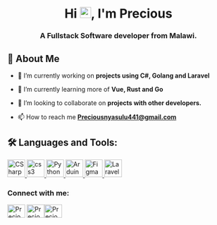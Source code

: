 <h1 align="center">Hi <img src="https://media.giphy.com/media/hvRJCLFzcasrR4ia7z/giphy.gif" height="25px">, I'm Precious</h1>
<h3 align="center">A Fullstack Software developer from Malawi.</h3>




## 🙋 About Me


- 🔭   I’m currently working on **projects using C#, Golang and Laravel** 

- 🌱 I’m currently learning more of **Vue, Rust and Go**

- 👯 I’m looking to collaborate on **projects with other developers.**

- 📫 How to reach me **<a href="mailto:Preciousnyasulu441@gmail.com"> Preciousnyasulu441@gmail.com</a>**



## 🛠️ Languages and Tools:
<p align="left"> <a href="https://learn.microsoft.com/en-us/dotnet/csharp/" target="_blank" rel="noreferrer"> <img src="https://img.icons8.com/color/344/c-sharp-logo.png" alt="CSharp" width="40" height="40"/> </a> <a href="https://kotlinlang.org/" target="_blank" rel="noreferrer"> <img src="https://img.icons8.com/color/344/kotlin.png" alt="css3" width="40" height="40"/> </a> <a href="https://www.python.org/" target="_blank" rel="noreferrer"> <img src="https://img.icons8.com/color/344/python--v2.png" alt="Python" width="40" height="40"/> </a> <a href="https://img.icons8.com/color/344/arduino.png" alt="html5" width="40" height="40"/> </a> <a href="https://www.arduino.cc/" target="_blank" rel="noreferrer"> <img src="https://img.icons8.com/color/344/arduino.png" alt="Arduino" width="40" height="40"/> </a> <a href="https://www.figma.com/" target="_blank" rel="noreferrer"> <img src="https://img.icons8.com/color/344/figma.png" alt="Figma" width="40" height="40"/> </a> <a href="https://laravel.com" target="_blank" rel="noreferrer"> <img src="https://laravel.com/img/logomark.min.svg" alt="Laravel" width="40" height="40"/> </a> </p>

<h3 align="left">Connect with me:</h3>
<p align="left">

<a href="https://twitter.com/theebyter" target="blank"><img align="center" src="https://raw.githubusercontent.com/rahuldkjain/github-profile-readme-generator/master/src/images/icons/Social/twitter.svg" alt="PreciousNyasulu" height="30" width="40" /></a>
<a href="https://www.linkedin.com/in/precious-nyasulu-356942155" target="blank"><img align="center" src="https://raw.githubusercontent.com/rahuldkjain/github-profile-readme-generator/master/src/images/icons/Social/linked-in-alt.svg" alt="PreciousNyasulu" height="30" width="40" /></a><a href="https://dev.to/preciousnyasulu" target="blank"><img align="center" src="https://raw.githubusercontent.com/rahuldkjain/github-profile-readme-generator/master/src/images/icons/Social/devto.svg" alt="PreciousNyasulu" height="30" width="40" /></a>
</p>

<!-- ## 📊 Github Stats

[![Precious' github stats](https://github-readme-stats.vercel.app/api/top-langs?username=preciousnyasulu&show_icons=true&locale=en&layout=compact&bg_color=0D1117)](https://github.com/preciousnyasulu/github-readme-stats)

[![Precious' github stats](https://github-readme-stats.vercel.app/api?username=preciousnyasulu&show_icons=true&locale=en&bg_color=0D1117)](https://github.com/preciousnyasulu/github-readme-stats) -->